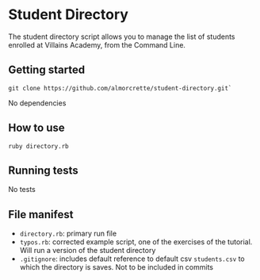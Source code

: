 # Student Directory

The student directory script allows you to manage the list of students enrolled at Villains Academy, from the Command Line.

## Getting started

```shell
git clone https://github.com/almorcrette/student-directory.git`
```

No dependencies

## How to use

```shell
ruby directory.rb
```

## Running tests

No tests

## File manifest

- `directory.rb`: primary run file
- `typos.rb`: corrected example script, one of the exercises of the tutorial. Will run a version of the student directory
- `.gitignore`: includes default reference to default csv `students.csv` to which the directory is saves. Not to be included in commits